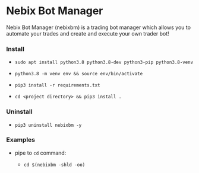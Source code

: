 # Nebix Bot Manager

Nebix Bot Manager (nebixbm) is a trading bot manager which allows you to automate your trades and create and execute your own trader bot!


### Install

- ```sudo apt install python3.8 python3.8-dev python3-pip python3.8-venv```

- ```python3.8 -m venv env && source env/bin/activate```

- ```pip3 install -r requirements.txt```

- ```cd <project directory> && pip3 install .```

### Uninstall

- ```pip3 uninstall nebixbm -y```

### Examples

- pipe to ```cd``` command:

  - ```cd $(nebixbm -shld -oo)```
